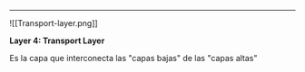 ****

![[Transport-layer.png]]

**Layer 4: Transport Layer**

Es la capa que interconecta las "capas bajas" de las "capas altas" 